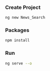 


### Create Project
```sh
ng new News_Search
```

### Packages
```sh
npm install
```

### Run
```sh
ng serve --o
```